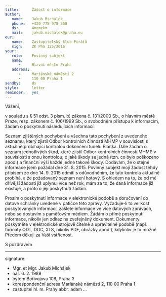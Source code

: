 ```yaml
---
title:      Žádost o informace
author:
   name:    Jakub Michálek
   phone:   +420 775 978 550
   ds:      4memzkm
   mail:    jakub.michalek@praha.eu
our:
   name:    Zastupitelský klub Pirátů
   sign:    ZK Pha 125/2016
your:
   role:    Povinný subjekt
   name:    
      -     Hlavní město Praha
   address:
      -     Mariánské náměstí 2
      -     110 00 Praha 1
sendby:     ds
style:      letter
reminder:   yes
---
```


Vážení,

v souladu s § 51 odst. 3 písm. b) zákona č. 131/2000 Sb., o hlavním městě Praze, resp. zákonem č. 106/1999 Sb., o svobodném přístupu k informacím, žádám o poskytnutí následujících informací:

Seznam zjištěných pochybení a všechna tato pochybení z uvedeného seznamu, který zjistil Odbor kontrolních činností MHMP v souvislosti s aktuálně probíhající kontrolou dokončení tunelu Blanka. Dále žádám o seznam jednotlivých škod, které zjistil Odbor kontrolních činností MHMP v souvislosti s onou kontrolou; o jaké škody se jedná (tzn. co bylo poškozeno apod.) a finanční výši každé jedné takové škody. Dodávám, že o stejné informace jsem požádal dne 31. 8. 2015. Povinný subjekt moji žádost tehdy přípisem ze dne 14. 9. 2015 odmítl s odůvodněním, že tato kontrola aktuálně probíhá, a že požadovaný seznam není hotový. S ohledem na to, že od mé dřívější žádosti již uplynul více než rok, mám za to, že daná informace již existuje, a proto o její poskytnutí žádám. 

Prosím o poskytnutí informace v elektronické podobě a doručování do datové schránky uvedené v patičce této zprávy. Vyžaduje-li to velikost poskytovaných informací, zašlete informace ve více datových zprávách, nebo se dostavím s paměťovým médiem. Žádám o přímé poskytnutí informace, nikoliv jen odkaz na zveřejněný dokument. Dokumenty poskytněte v elektronické strojově čitelné a upravitelné podobě (např. formáty ODT, DOC, XLS, nikoliv PDF, obrázky apod.), kdykoliv je to možné. Předem děkuji za Vaši vstřícnost. 

S pozdravem

---
signature:
  - Mgr. et Mgr. Jakub Michálek
  - nar. 6. 2. 1989
  - bytem Bořivojova 108, Praha 3
  - korespondenční adresa Mariánské náměstí 2, 110 00 Praha 1
  - zastupitel hl. m. Prahy
abbr:       adam
...
